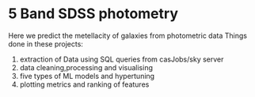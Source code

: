 # 5 Band SDSS photometry
Here we predict the metellacity of galaxies from photometric data
Things done in these projects:
1. extraction of Data using SQL queries from casJobs/sky server
2. data cleaning,processing and visualising
3. five types of ML models and hypertuning
4. plotting metrics and ranking of features
